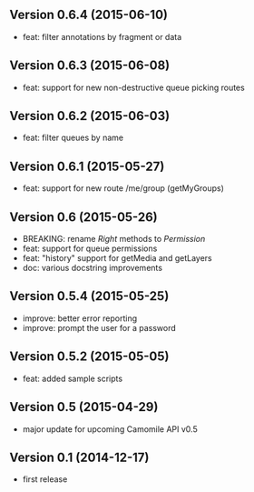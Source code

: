 ## Version 0.6.4 (2015-06-10)

  - feat: filter annotations by fragment or data

## Version 0.6.3 (2015-06-08)

  - feat: support for new non-destructive queue picking routes

## Version 0.6.2 (2015-06-03)

  - feat: filter queues by name

## Version 0.6.1 (2015-05-27)

  - feat: support for new route /me/group (getMyGroups)
  
## Version 0.6 (2015-05-26)

  - BREAKING: rename *Right* methods to *Permission*
  - feat: support for queue permissions
  - feat: "history" support for getMedia and getLayers
  - doc: various docstring improvements

## Version 0.5.4 (2015-05-25)

  - improve: better error reporting
  - improve: prompt the user for a password

## Version 0.5.2 (2015-05-05)

  - feat: added sample scripts

## Version 0.5 (2015-04-29)

  - major update for upcoming Camomile API v0.5

## Version 0.1 (2014-12-17)

  - first release
